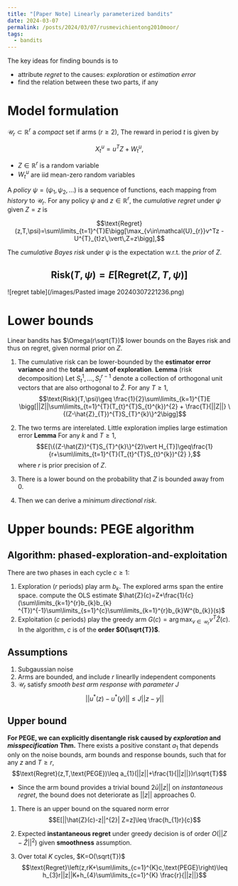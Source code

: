 ```yaml
---
title: "[Paper Note] Linearly parameterized bandits"
date: 2024-03-07
permalink: /posts/2024/03/07/rusmevichientong2010moor/
tags:
  - bandits
---
```

The key ideas for finding bounds is to
- attribute *regret* to the causes: *exploration* or *estimation error*
- find the relation between these two parts, if any

# Model formulation
$\mathcal{U}_r \subset \mathbb{R}^r$ a *compact* set if arms ($r\geq2$), The reward in period $t$ is given by

$$X_{t}^{u}=u^{T}Z + W_{t}^{u},\tag{1}$$
- $Z\in\mathbb{R}^r$ is a random variable
- $W_{t}^{u}$ are iid mean-zero random variables

A *policy* $\psi=(\psi_{1},\psi_{2},...)$  is a sequence of functions, each mapping from *history* to $\mathcal{U}_r$. For any policy $\psi$ and $z\in\mathbb{R}^r$, the *cumulative regret* under $\psi$ given $Z=z$ is

$$\text{Regret}(z,T,\psi)=\sum\limits_{t=1}^{T}E\bigg[\max_{v\in\mathcal{U}_{r}}v^Tz - U^{T}_{t}z\,\vert\,Z=z\bigg],$$

The *cumulative Bayes risk* under $\psi$ is the expectation w.r.t. the *prior* of $Z$.

$$\text{Risk}(T,\psi)=E[\text{Regret}(Z,T,\psi)]$$
---

![regret table](/images/Pasted image 20240307221236.png)

# Lower bounds
Linear bandits has $\Omega(r\sqrt{T})$ lower bounds on the Bayes risk and thus on regret, given normal prior on $Z$.
1. The cumulative risk can be lower-bounded by the **estimator error variance** and the **total amount of exploration**.
	**Lemma** (risk decomposition) Let $S_{t}^{1},..., S_{t}^{r-1}$ denote a collection of orthogonal unit vectors that are also orthogonal to $\hat{Z}$. For any $T\geq 1$, 
	$$\text{Risk}(T,\psi)\geq \frac{1}{2}\sum\limits_{k=1}^{T}E \bigg[||Z||\sum\limits_{t=1}^{T}(T_{t}^{T}S_{t}^{k})^{2} + \frac{T}{||Z||} \{(Z-\hat{Z}_{T})^{T}S_{T}^{k}\}^2\bigg]$$

2. The two terms are interelated. Little exploration implies large estimation error
	**Lemma** For any $k$ and $T\geq 1$,
	$$E[\{(Z-\hat{Z})^{T}S_{T}^{k}\}^{2}\vert H_{T}]\geq\frac{1}{r+\sum\limits_{t=1}^{T}(T_{t}^{T}S_{t}^{k})^{2} },$$
	where $r$ is prior precision of $Z$.
3. There is a lower bound on the probability that $Z$ is bounded away from 0.
4. Then we can derive a *minimum directional risk*.

# Upper bounds: PEGE algorithm

## Algorithm: phased-exploration-and-exploitation
There are two phases in each cycle $c\geq 1$:
1. Exploration ($r$ periods) play arm $b_k$. The explored arms span the entire space.
	compute the OLS estimate $\hat{Z}(c)=Z+\frac{1}{c}(\sum\limits_{k=1}^{r}b_{k}b_{k} ^{T})^{-1}\sum\limits_{s=1}^{c}\sum\limits_{k=1}^{r}b_{k}W^{b_{k}}(s)$
2. Exploitation ($c$ periods) play the greedy arm $G(c)=\arg\max_{v\in\mathcal{U}_{r}} v^{T}\hat{Z}(c)$.
In the algorithm, $c$ is of the **order $O(\sqrt{T})$**.

## Assumptions
1. Subgaussian noise
2. Arms are bounded, and include $r$ linearlly independent components
3. $\mathcal{U}_{r}$ satisfy *smooth best arm response with parameter J*
		$$||u^{*}(z)-u^{*}(y)||\leq J||z-y||$$

## Upper bound
**For PEGE, we can explicitly disentangle risk caused by *exploration* and *misspecification***
**Thm.** There exists a positive constant $a_{1}$ that depends only on the noise bounds, arm bounds and response bounds, such that for any $z$ and $T\geq r$,
$$\text{Regret}(z,T,\text{PEGE})\leq a_{1}(||z||+\frac{1}{||z||})r\sqrt{T}$$
- Since the arm bound provides a trivial bound $2\bar{u}||z||$ on *instantaneous regret*, the bound does not deteriorate as $||z||$ approaches 0.
1. There is an upper bound on the squared norm error
		$$E[||\hat{Z}(c)-z||^{2}| Z=z]\leq \frac{h_{1}r}{c}$$

2. Expected **instantaneous regret** under greedy decision is of order $O(||Z-\hat{Z}||^2)$ given **smoothness** assumption.
3. Over total $K$ cycles, $K=O(\sqrt{T})$
		$$\text{Regret}\left(z,rK+\sum\limits_{c=1}^{K}c,\text{PEGE}\right)\leq h_{3}r||z||K+h_{4}\sum\limits_{c=1}^{K} \frac{r}{||z||}$$
